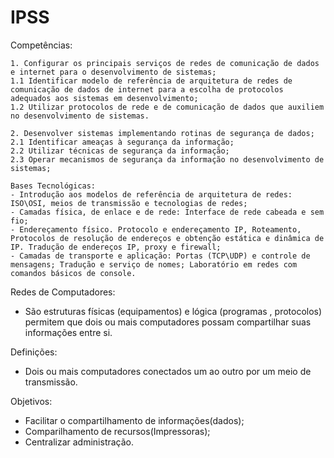 # IPSS

Competências:
~~~~~~~~~~~~~~~~~~~~~~~~~~~~~~~~~~~~~~~~~~~~~~~~~~~~~~~~~~~~~~~~~~~~~~~~~~~~~~~~~~~~~~~~~~~~~~~~~~~~~~~~~~~~~~~~~~~~~~~~~~~~~~~~~~~~~~~~~~~~~~~~~~~~~~~~~~~~~~~~~~~~~~~~
1. Configurar os principais serviços de redes de comunicação de dados e internet para o desenvolvimento de sistemas;
1.1 Identificar modelo de referência de arquitetura de redes de comunicação de dados de internet para a escolha de protocolos adequados aos sistemas em desenvolvimento;
1.2 Utilizar protocolos de rede e de comunicação de dados que auxiliem no desenvolvimento de sistemas.

2. Desenvolver sistemas implementando rotinas de segurança de dados;
2.1 Identificar ameaças à segurança da informação;
2.2 Utilizar técnicas de segurança da informação;
2.3 Operar mecanismos de segurança da informação no desenvolvimento de sistemas;

Bases Tecnológicas:
- Introdução aos modelos de referência de arquitetura de redes: ISO\OSI, meios de transmissão e tecnologias de redes;
- Camadas física, de enlace e de rede: Interface de rede cabeada e sem fio;
- Endereçamento físico. Protocolo e endereçamento IP, Roteamento, Protocolos de resolução de endereços e obtenção estática e dinâmica de IP. Tradução de endereços IP, proxy e firewall;
- Camadas de transporte e aplicação: Portas (TCP\UDP) e controle de mensagens; Tradução e serviço de nomes; Laboratório em redes com comandos básicos de console.
~~~~~~~~~~~~~~~~~~~~~~~~~~~~~~~~~~~~~~~~~~~~~~~~~~~~~~~~~~~~~~~~~~~~~~~~~~~~~~~~~~~~~~~~~~~~~~~~~~~~~~~~~~~~~~~~~~~~~~~~~~~~~~~~~~~~~~~~~~~~~~~~~~~~~~~~~~~~~~~~~~~~~~~~


Redes de Computadores: 
- São estruturas físicas (equipamentos) e lógica (programas , protocolos) permitem que dois ou mais computadores possam compartilhar suas informações entre si.

Definições:
- Dois ou mais computadores conectados um ao outro por um meio de transmissão.

Objetivos: 
- Facilitar o compartilhamento de informações(dados);
- Comparilhamento de recursos(Impressoras);
- Centralizar administração.
